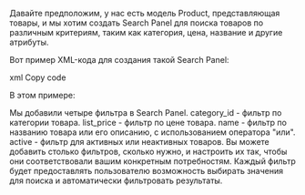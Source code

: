 Давайте предположим, у нас есть модель Product, представляющая товары, и мы хотим создать Search Panel для поиска товаров по различным критериям, таким как категория, цена, название и другие атрибуты.

Вот пример XML-кода для создания такой Search Panel:

xml
Copy code
<search>
    <field name="category_id" string="Category" filter_domain="[['categ_id','=',self]]"/>
    <field name="list_price" string="Price"/>
    <field name="name" string="Name" filter_domain="['|', ('name', 'ilike', self), ('description', 'ilike', self)]"/>
    <field name="active" string="Active" filter_domain="[('active','=',self)]"/>
</search>
В этом примере:

Мы добавили четыре фильтра в Search Panel.
category_id - фильтр по категории товара.
list_price - фильтр по цене товара.
name - фильтр по названию товара или его описанию, с использованием оператора "или".
active - фильтр для активных или неактивных товаров.
Вы можете добавить столько фильтров, сколько нужно, и настроить их так, чтобы они соответствовали вашим конкретным потребностям. Каждый фильтр будет предоставлять пользователю возможность выбирать значения для поиска и автоматически фильтровать результаты.